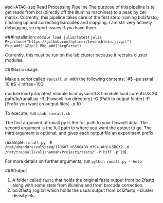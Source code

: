 #sci-ATAC-seq Read Processing Pipeline
The purpose of this pipeline is to get reads from bcl (directly off the illumina machines) to a peak by cell matrix. Currently, this pipeline takes care of the first step: running bcl2fastq, cleaning up and correcting barcodes and mapping.  I am still very actively debugging, so report issues if you have them.

###Installation:
`module load julia/latest`
`julia
Pkg.clone("https://github.com/hpliner/Levenshtein.jl.git")
Pkg.add("GZip")
Pkg.add("ArgParse")`

Currently, this must be run on the lab cluster because it recruits cluster modules.

###Basic usage:

Make a script called `runcall.sh` with the following contents:
`#$ -pe serial 10
#$ -l mfree=10G

module load julia/latest
module load pysam/0.8.1
module load coreutils/8.24
path/to/runall.py -R [Flowcell run directory] -O [Path to output folder] -P [Prefix you want on output files] -p 10 `

To execute, run `qsub runcall.sh`

The first argument of runall.py is the full path to your flowcell data. The second argument is the full path to where you want the output to go. The third argument is optional, and gives each output file an experiment prefix.

(example: `runall.py -R /net/shendure/vol9/seq/170607_NS500488_0394_AHVHL5BGX2 -O /net/trapnell/vol1/hannah/Projects/tests/ -P hifT -p 10`)

For more details on further arguments, run `python runall.py --help`

###Output
1. A folder called `fastq` that holds the original fastq output from bcl2fastq along with some stats from illumina and from barcode correction.
2. bcl2fastq_log.txt which holds the usual output from bcl2fastq - cluster density etc.
